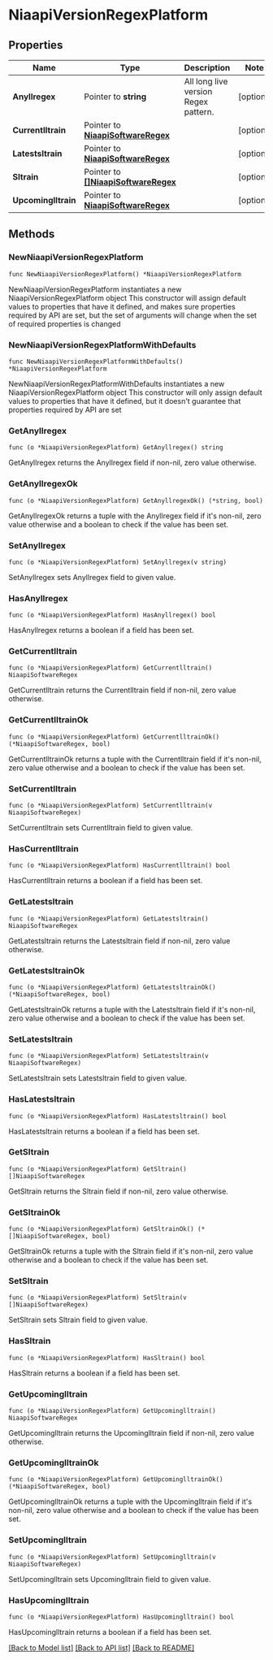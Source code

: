# NiaapiVersionRegexPlatform

## Properties

Name | Type | Description | Notes
------------ | ------------- | ------------- | -------------
**Anyllregex** | Pointer to **string** | All long live version Regex pattern. | [optional] 
**Currentlltrain** | Pointer to [**NiaapiSoftwareRegex**](niaapi.SoftwareRegex.md) |  | [optional] 
**Latestsltrain** | Pointer to [**NiaapiSoftwareRegex**](niaapi.SoftwareRegex.md) |  | [optional] 
**Sltrain** | Pointer to [**[]NiaapiSoftwareRegex**](niaapi.SoftwareRegex.md) |  | [optional] 
**Upcominglltrain** | Pointer to [**NiaapiSoftwareRegex**](niaapi.SoftwareRegex.md) |  | [optional] 

## Methods

### NewNiaapiVersionRegexPlatform

`func NewNiaapiVersionRegexPlatform() *NiaapiVersionRegexPlatform`

NewNiaapiVersionRegexPlatform instantiates a new NiaapiVersionRegexPlatform object
This constructor will assign default values to properties that have it defined,
and makes sure properties required by API are set, but the set of arguments
will change when the set of required properties is changed

### NewNiaapiVersionRegexPlatformWithDefaults

`func NewNiaapiVersionRegexPlatformWithDefaults() *NiaapiVersionRegexPlatform`

NewNiaapiVersionRegexPlatformWithDefaults instantiates a new NiaapiVersionRegexPlatform object
This constructor will only assign default values to properties that have it defined,
but it doesn't guarantee that properties required by API are set

### GetAnyllregex

`func (o *NiaapiVersionRegexPlatform) GetAnyllregex() string`

GetAnyllregex returns the Anyllregex field if non-nil, zero value otherwise.

### GetAnyllregexOk

`func (o *NiaapiVersionRegexPlatform) GetAnyllregexOk() (*string, bool)`

GetAnyllregexOk returns a tuple with the Anyllregex field if it's non-nil, zero value otherwise
and a boolean to check if the value has been set.

### SetAnyllregex

`func (o *NiaapiVersionRegexPlatform) SetAnyllregex(v string)`

SetAnyllregex sets Anyllregex field to given value.

### HasAnyllregex

`func (o *NiaapiVersionRegexPlatform) HasAnyllregex() bool`

HasAnyllregex returns a boolean if a field has been set.

### GetCurrentlltrain

`func (o *NiaapiVersionRegexPlatform) GetCurrentlltrain() NiaapiSoftwareRegex`

GetCurrentlltrain returns the Currentlltrain field if non-nil, zero value otherwise.

### GetCurrentlltrainOk

`func (o *NiaapiVersionRegexPlatform) GetCurrentlltrainOk() (*NiaapiSoftwareRegex, bool)`

GetCurrentlltrainOk returns a tuple with the Currentlltrain field if it's non-nil, zero value otherwise
and a boolean to check if the value has been set.

### SetCurrentlltrain

`func (o *NiaapiVersionRegexPlatform) SetCurrentlltrain(v NiaapiSoftwareRegex)`

SetCurrentlltrain sets Currentlltrain field to given value.

### HasCurrentlltrain

`func (o *NiaapiVersionRegexPlatform) HasCurrentlltrain() bool`

HasCurrentlltrain returns a boolean if a field has been set.

### GetLatestsltrain

`func (o *NiaapiVersionRegexPlatform) GetLatestsltrain() NiaapiSoftwareRegex`

GetLatestsltrain returns the Latestsltrain field if non-nil, zero value otherwise.

### GetLatestsltrainOk

`func (o *NiaapiVersionRegexPlatform) GetLatestsltrainOk() (*NiaapiSoftwareRegex, bool)`

GetLatestsltrainOk returns a tuple with the Latestsltrain field if it's non-nil, zero value otherwise
and a boolean to check if the value has been set.

### SetLatestsltrain

`func (o *NiaapiVersionRegexPlatform) SetLatestsltrain(v NiaapiSoftwareRegex)`

SetLatestsltrain sets Latestsltrain field to given value.

### HasLatestsltrain

`func (o *NiaapiVersionRegexPlatform) HasLatestsltrain() bool`

HasLatestsltrain returns a boolean if a field has been set.

### GetSltrain

`func (o *NiaapiVersionRegexPlatform) GetSltrain() []NiaapiSoftwareRegex`

GetSltrain returns the Sltrain field if non-nil, zero value otherwise.

### GetSltrainOk

`func (o *NiaapiVersionRegexPlatform) GetSltrainOk() (*[]NiaapiSoftwareRegex, bool)`

GetSltrainOk returns a tuple with the Sltrain field if it's non-nil, zero value otherwise
and a boolean to check if the value has been set.

### SetSltrain

`func (o *NiaapiVersionRegexPlatform) SetSltrain(v []NiaapiSoftwareRegex)`

SetSltrain sets Sltrain field to given value.

### HasSltrain

`func (o *NiaapiVersionRegexPlatform) HasSltrain() bool`

HasSltrain returns a boolean if a field has been set.

### GetUpcominglltrain

`func (o *NiaapiVersionRegexPlatform) GetUpcominglltrain() NiaapiSoftwareRegex`

GetUpcominglltrain returns the Upcominglltrain field if non-nil, zero value otherwise.

### GetUpcominglltrainOk

`func (o *NiaapiVersionRegexPlatform) GetUpcominglltrainOk() (*NiaapiSoftwareRegex, bool)`

GetUpcominglltrainOk returns a tuple with the Upcominglltrain field if it's non-nil, zero value otherwise
and a boolean to check if the value has been set.

### SetUpcominglltrain

`func (o *NiaapiVersionRegexPlatform) SetUpcominglltrain(v NiaapiSoftwareRegex)`

SetUpcominglltrain sets Upcominglltrain field to given value.

### HasUpcominglltrain

`func (o *NiaapiVersionRegexPlatform) HasUpcominglltrain() bool`

HasUpcominglltrain returns a boolean if a field has been set.


[[Back to Model list]](../README.md#documentation-for-models) [[Back to API list]](../README.md#documentation-for-api-endpoints) [[Back to README]](../README.md)


